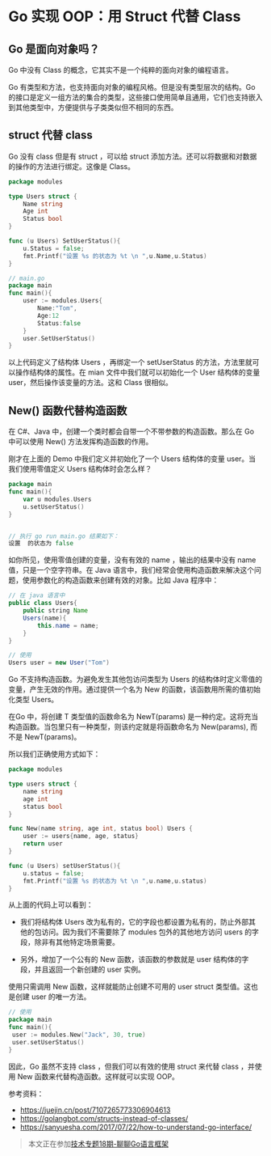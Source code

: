 # Go 实现 OOP：用 Struct 代替 Class

## Go 是面向对象吗？

Go 中没有 Class 的概念，它其实不是一个纯粹的面向对象的编程语言。

Go 有类型和方法，也支持面向对象的编程风格。但是没有类型层次的结构。Go 的接口是定义一组方法的集合的类型，这些接口使用简单且通用，它们也支持嵌入到其他类型中，方便提供与子类类似但不相同的东西。

## struct 代替 class

Go 没有 class 但是有 struct ，可以给 struct 添加方法。还可以将数据和对数据的操作的方法进行绑定。这像是 Class。

```go
package modules

type Users struct {
    Name string
    Age int
    Status bool
}

func (u Users) SetUserStatus(){
    u.Status = false;
    fmt.Printf("设置 %s 的状态为 %t \n ",u.Name,u.Status)
}

// main.go
package main
func main(){
    user := modules.Users{
        Name:"Tom",
        Age:12
        Status:false
    }
    user.SetUserStatus()
}
```

以上代码定义了结构体 Users ，再绑定一个 setUserStatus 的方法，方法里就可以操作结构体的属性。在 mian 文件中我们就可以初始化一个 User 结构体的变量 user，然后操作该变量的方法。这和 Class 很相似。

## New() 函数代替构造函数

在 C#、Java 中，创建一个类时都会自带一个不带参数的构造函数。那么在 Go 中可以使用 New() 方法发挥构造函数的作用。

刚才在上面的 Demo 中我们定义并初始化了一个 Users 结构体的变量 user。当我们使用零值定义 Users 结构体时会怎么样？

```go
package main
func main(){
    var u modules.Users
    u.setUserStatus()
}


// 执行 go run main.go 结果如下：
设置  的状态为 false 
```

如你所见，使用零值创建的变量，没有有效的 name ，输出的结果中没有 name 值，只是一个空字符串。在 Java 语言中，我们经常会使用构造函数来解决这个问题，使用参数化的构造函数来创建有效的对象。比如 Java 程序中：

```java
// 在 java 语言中
public class Users{
    public string Name
    Users(name){
        this.name = name;
    }
}

// 使用
Users user = new User("Tom")
```

Go 不支持构造函数。为避免发生其他包访问类型为 Users 的结构体时定义零值的变量，产生无效的作用。通过提供一个名为 New 的函数，该函数用所需的值初始化类型 Users。 

在Go 中，将创建 T 类型值的函数命名为 NewT(params) 是一种约定。这将充当构造函数。当包里只有一种类型，则该约定就是将函数命名为 New(params), 而不是 NewT(params)。

所以我们正确使用方式如下：

```go
package modules

type users struct {
    name string
    age int
    status bool
}

func New(name string, age int, status bool) Users {
    user := users{name, age, status}
    return user
}

func (u Users) setUserStatus(){
    u.status = false;
    fmt.Printf("设置 %s 的状态为 %t \n ",u.name,u.status)
}
```

从上面的代码上可以看到：

- 我们将结构体 Users 改为私有的，它的字段也都设置为私有的，防止外部其他的包访问。因为我们不需要除了 modules 包外的其他地方访问 users 的字段，除非有其他特定场景需要。

- 另外，增加了一个公有的 New 函数，该函数的参数就是 user 结构体的字段，并且返回一个新创建的 user 实例。

使用只需调用 New 函数，这样就能防止创建不可用的 user struct 类型值。这也是创建 user 的唯一方法。

```go
// 使用 
package main
func main(){
 user := modules.New("Jack", 30, true)
 user.setUserStatus()
}
```

因此，Go 虽然不支持 class ，但我们可以有效的使用 struct 来代替 class ，并使用 New 函数来代替构造函数。这样就可以实现 OOP。

参考资料：

- https://juejin.cn/post/7107265773306904613
- https://golangbot.com/structs-instead-of-classes/
- https://sanyuesha.com/2017/07/22/how-to-understand-go-interface/

> 本文正在参加[技术专题18期-聊聊Go语言框架](https://juejin.cn/post/7117898969866305566 "https://juejin.cn/post/7117898969866305566")
